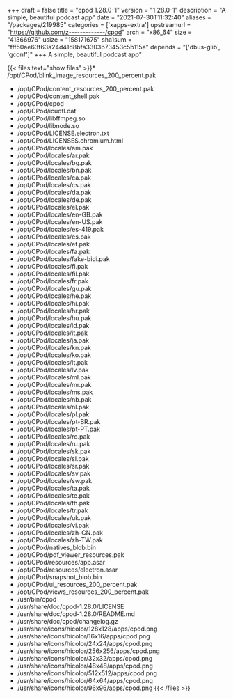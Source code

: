 +++
draft = false
title = "cpod 1.28.0-1"
version = "1.28.0-1"
description = "A simple, beautiful podcast app"
date = "2021-07-30T11:32:40"
aliases = "/packages/219985"
categories = ['xapps-extra']
upstreamurl = "https://github.com/z-------------/cpod"
arch = "x86_64"
size = "41366976"
usize = "158171675"
sha1sum = "fff50ae63f63a24d41d8bfa3303b73453c5b115a"
depends = "['dbus-glib', 'gconf']"
+++
A simple, beautiful podcast app"

{{< files text="show files" >}}* /opt/CPod/blink_image_resources_200_percent.pak
* /opt/CPod/content_resources_200_percent.pak
* /opt/CPod/content_shell.pak
* /opt/CPod/cpod
* /opt/CPod/icudtl.dat
* /opt/CPod/libffmpeg.so
* /opt/CPod/libnode.so
* /opt/CPod/LICENSE.electron.txt
* /opt/CPod/LICENSES.chromium.html
* /opt/CPod/locales/am.pak
* /opt/CPod/locales/ar.pak
* /opt/CPod/locales/bg.pak
* /opt/CPod/locales/bn.pak
* /opt/CPod/locales/ca.pak
* /opt/CPod/locales/cs.pak
* /opt/CPod/locales/da.pak
* /opt/CPod/locales/de.pak
* /opt/CPod/locales/el.pak
* /opt/CPod/locales/en-GB.pak
* /opt/CPod/locales/en-US.pak
* /opt/CPod/locales/es-419.pak
* /opt/CPod/locales/es.pak
* /opt/CPod/locales/et.pak
* /opt/CPod/locales/fa.pak
* /opt/CPod/locales/fake-bidi.pak
* /opt/CPod/locales/fi.pak
* /opt/CPod/locales/fil.pak
* /opt/CPod/locales/fr.pak
* /opt/CPod/locales/gu.pak
* /opt/CPod/locales/he.pak
* /opt/CPod/locales/hi.pak
* /opt/CPod/locales/hr.pak
* /opt/CPod/locales/hu.pak
* /opt/CPod/locales/id.pak
* /opt/CPod/locales/it.pak
* /opt/CPod/locales/ja.pak
* /opt/CPod/locales/kn.pak
* /opt/CPod/locales/ko.pak
* /opt/CPod/locales/lt.pak
* /opt/CPod/locales/lv.pak
* /opt/CPod/locales/ml.pak
* /opt/CPod/locales/mr.pak
* /opt/CPod/locales/ms.pak
* /opt/CPod/locales/nb.pak
* /opt/CPod/locales/nl.pak
* /opt/CPod/locales/pl.pak
* /opt/CPod/locales/pt-BR.pak
* /opt/CPod/locales/pt-PT.pak
* /opt/CPod/locales/ro.pak
* /opt/CPod/locales/ru.pak
* /opt/CPod/locales/sk.pak
* /opt/CPod/locales/sl.pak
* /opt/CPod/locales/sr.pak
* /opt/CPod/locales/sv.pak
* /opt/CPod/locales/sw.pak
* /opt/CPod/locales/ta.pak
* /opt/CPod/locales/te.pak
* /opt/CPod/locales/th.pak
* /opt/CPod/locales/tr.pak
* /opt/CPod/locales/uk.pak
* /opt/CPod/locales/vi.pak
* /opt/CPod/locales/zh-CN.pak
* /opt/CPod/locales/zh-TW.pak
* /opt/CPod/natives_blob.bin
* /opt/CPod/pdf_viewer_resources.pak
* /opt/CPod/resources/app.asar
* /opt/CPod/resources/electron.asar
* /opt/CPod/snapshot_blob.bin
* /opt/CPod/ui_resources_200_percent.pak
* /opt/CPod/views_resources_200_percent.pak
* /usr/bin/cpod
* /usr/share/doc/cpod-1.28.0/LICENSE
* /usr/share/doc/cpod-1.28.0/README.md
* /usr/share/doc/cpod/changelog.gz
* /usr/share/icons/hicolor/128x128/apps/cpod.png
* /usr/share/icons/hicolor/16x16/apps/cpod.png
* /usr/share/icons/hicolor/24x24/apps/cpod.png
* /usr/share/icons/hicolor/256x256/apps/cpod.png
* /usr/share/icons/hicolor/32x32/apps/cpod.png
* /usr/share/icons/hicolor/48x48/apps/cpod.png
* /usr/share/icons/hicolor/512x512/apps/cpod.png
* /usr/share/icons/hicolor/64x64/apps/cpod.png
* /usr/share/icons/hicolor/96x96/apps/cpod.png
{{< /files >}}